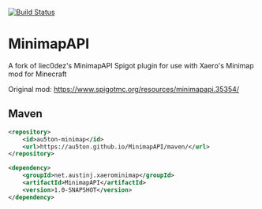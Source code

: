 [![Build Status](https://travis-ci.org/au5ton/MinimapAPI.svg?branch=master)](https://travis-ci.org/au5ton/MinimapAPI)

# MinimapAPI
A fork of liec0dez's MinimapAPI Spigot plugin for use with Xaero's Minimap mod for Minecraft

Original mod: https://www.spigotmc.org/resources/minimapapi.35354/


## Maven
```xml
<repository>
    <id>au5ton-minimap</id>
    <url>https://au5ton.github.io/MinimapAPI/maven/</url>
</repository>
```

```xml
<dependency>
    <groupId>net.austinj.xaerominimap</groupId>
    <artifactId>MinimapAPI</artifactId>
    <version>1.0-SNAPSHOT</version>
</dependency>
```